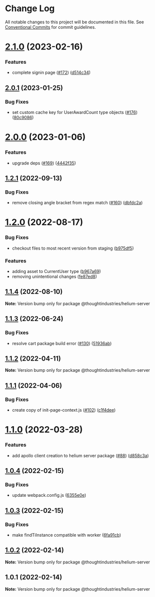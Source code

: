 # Change Log

All notable changes to this project will be documented in this file.
See [Conventional Commits](https://conventionalcommits.org) for commit guidelines.

# [2.1.0](https://github.com/thoughtindustries/helium/compare/@thoughtindustries/helium-server@2.0.1...@thoughtindustries/helium-server@2.1.0) (2023-02-16)


### Features

* complete signin page ([#172](https://github.com/thoughtindustries/helium/issues/172)) ([d514c34](https://github.com/thoughtindustries/helium/commit/d514c343f4e1d02376b38635c9580f1581397b0e))





## [2.0.1](https://github.com/thoughtindustries/helium/compare/@thoughtindustries/helium-server@2.0.0...@thoughtindustries/helium-server@2.0.1) (2023-01-25)


### Bug Fixes

* set custom cache key for UserAwardCount type objects ([#176](https://github.com/thoughtindustries/helium/issues/176)) ([80c9086](https://github.com/thoughtindustries/helium/commit/80c9086c9eafa82d5ed6ca0df0fdf1549dda6bfe))





# [2.0.0](https://github.com/thoughtindustries/helium/compare/@thoughtindustries/helium-server@1.2.1...@thoughtindustries/helium-server@2.0.0) (2023-01-06)


### Features

* upgrade deps ([#169](https://github.com/thoughtindustries/helium/issues/169)) ([4442f35](https://github.com/thoughtindustries/helium/commit/4442f35f6013119bb5e9baf154bdab9a3583b543))





## [1.2.1](https://github.com/thoughtindustries/helium/compare/@thoughtindustries/helium-server@1.2.0...@thoughtindustries/helium-server@1.2.1) (2022-09-13)


### Bug Fixes

* remove closing angle bracket from regex match ([#160](https://github.com/thoughtindustries/helium/issues/160)) ([dbfdc2a](https://github.com/thoughtindustries/helium/commit/dbfdc2a76cb085a8896f0b84333a7655ec6b7f8e))





# [1.2.0](https://github.com/thoughtindustries/helium/compare/@thoughtindustries/helium-server@1.1.4...@thoughtindustries/helium-server@1.2.0) (2022-08-17)


### Bug Fixes

* checkout files to most recent version from staging ([b975df5](https://github.com/thoughtindustries/helium/commit/b975df5a72d672f281274a90539fcb1668a90334))


### Features

* adding asset to CurrentUser type ([b967a69](https://github.com/thoughtindustries/helium/commit/b967a693e6e39cb0094afc4e354904cd6ec8b533))
* removing unintentional changes ([fe87ed8](https://github.com/thoughtindustries/helium/commit/fe87ed83e96d1631fbc678f1293478741ea5f130))





## [1.1.4](https://github.com/thoughtindustries/helium/compare/@thoughtindustries/helium-server@1.1.3...@thoughtindustries/helium-server@1.1.4) (2022-08-10)

**Note:** Version bump only for package @thoughtindustries/helium-server





## [1.1.3](https://github.com/thoughtindustries/helium/compare/@thoughtindustries/helium-server@1.1.2...@thoughtindustries/helium-server@1.1.3) (2022-06-24)


### Bug Fixes

* resolve cart package build error ([#130](https://github.com/thoughtindustries/helium/issues/130)) ([51936ab](https://github.com/thoughtindustries/helium/commit/51936abb96cabd26705146932eb49f1be71747fc))





## [1.1.2](https://github.com/thoughtindustries/helium/compare/@thoughtindustries/helium-server@1.1.1...@thoughtindustries/helium-server@1.1.2) (2022-04-11)

**Note:** Version bump only for package @thoughtindustries/helium-server





## [1.1.1](https://github.com/thoughtindustries/helium/compare/@thoughtindustries/helium-server@1.1.0...@thoughtindustries/helium-server@1.1.1) (2022-04-06)


### Bug Fixes

* create copy of init-page-context.js ([#102](https://github.com/thoughtindustries/helium/issues/102)) ([c1f4dee](https://github.com/thoughtindustries/helium/commit/c1f4dee5eddad7473e38c7257ca1ccb5937b5691))





# [1.1.0](https://github.com/thoughtindustries/helium/compare/@thoughtindustries/helium-server@1.0.4...@thoughtindustries/helium-server@1.1.0) (2022-03-28)


### Features

* add apollo client creation to helium server package ([#88](https://github.com/thoughtindustries/helium/issues/88)) ([d858c3a](https://github.com/thoughtindustries/helium/commit/d858c3a85e5d5d13d84043c0f766d3071bc16fad))





## [1.0.4](https://github.com/thoughtindustries/helium/compare/@thoughtindustries/helium-server@1.0.3...@thoughtindustries/helium-server@1.0.4) (2022-02-15)


### Bug Fixes

* update webpack.config.js ([6355e0e](https://github.com/thoughtindustries/helium/commit/6355e0ec1ea8118d8231be37fe096dbbbb85d2f5))





## [1.0.3](https://github.com/thoughtindustries/helium/compare/@thoughtindustries/helium-server@1.0.2...@thoughtindustries/helium-server@1.0.3) (2022-02-15)


### Bug Fixes

* make findTiInstance compatible with worker ([6fa91cb](https://github.com/thoughtindustries/helium/commit/6fa91cb933db9ca7ca5347b07b0f18a1b52faa55))





## [1.0.2](https://github.com/thoughtindustries/helium/compare/@thoughtindustries/helium-server@1.0.1...@thoughtindustries/helium-server@1.0.2) (2022-02-14)

**Note:** Version bump only for package @thoughtindustries/helium-server





## 1.0.1 (2022-02-14)

**Note:** Version bump only for package @thoughtindustries/helium-server
